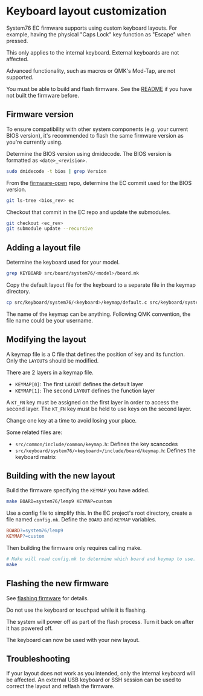# Keyboard layout customization

System76 EC firmware supports using custom keyboard layouts. For example,
having the physical "Caps Lock" key function as "Escape" when pressed.

This only applies to the internal keyboard. External keyboards are not
affected.

Advanced functionality, such as macros or QMK's Mod-Tap, are not supported.

You must be able to build and flash firmware. See the [README](../README.md)
if you have not built the firmware before.

## Firmware version

To ensure compatibility with other system components (e.g. your current BIOS
version), it's recommended to flash the same firmware version as you're
currently using.

Determine the BIOS version using dmidecode. The BIOS version is formatted as
`<date>_<revision>`.

```sh
sudo dmidecode -t bios | grep Version
```

From the [firmware-open](https://github.com/system76/firmware-open) repo,
determine the EC commit used for the BIOS version.

```sh
git ls-tree <bios_rev> ec
```

Checkout that commit in the EC repo and update the submodules.

```sh
git checkout <ec_rev>
git submodule update --recursive
```

## Adding a layout file

Determine the keyboard used for your model.

```sh
grep KEYBOARD src/board/system76/<model>/board.mk
```

Copy the default layout file for the keyboard to a separate file in the keymap
directory.

```sh
cp src/keyboard/system76/<keyboard>/keymap/default.c src/keyboard/system76/<keyboard>/keymap/<custom>.c
```

The name of the keymap can be anything. Following QMK convention, the file name
could be your username.

## Modifying the layout

A keymap file is a C file that defines the position of key and its function.
Only the `LAYOUT`s should be modified.

There are 2 layers in a keymap file.

- `KEYMAP[0]`: The first `LAYOUT` defines the default layer
- `KEYMAP[1]`: The second `LAYOUT` defines the function layer

A `KT_FN` key must be assigned on the first layer in order to access the second
layer. The `KT_FN` key must be held to use keys on the second layer.

Change one key at a time to avoid losing your place.

Some related files are:

- `src/common/include/common/keymap.h`: Defines the key scancodes
- `src/keyboard/system76/<keyboard>/include/board/keymap.h`: Defines the
    keyboard matrix

## Building with the new layout

Build the firmware specifying the `KEYMAP` you have added.

```sh
make BOARD=system76/lemp9 KEYMAP=custom
```

Use a config file to simplify this. In the EC project's root directory, create
a file named `config.mk`. Define the `BOARD` and `KEYMAP` variables.

```mk
BOARD?=system76/lemp9
KEYMAP?=custom
```

Then building the firmware only requires calling make.

```sh
# Make will read config.mk to determine which board and keymap to use.
make
```

## Flashing the new firmware

See [flashing firmware](./flashing.md) for details.

Do not use the keyboard or touchpad while it is flashing.

The system will power off as part of the flash process. Turn it back on after
it has powered off.

The keyboard can now be used with your new layout.

## Troubleshooting

If your layout does not work as you intended, only the internal keyboard will
be affected. An external USB keyboard or SSH session can be used to correct the
layout and reflash the firmware.

